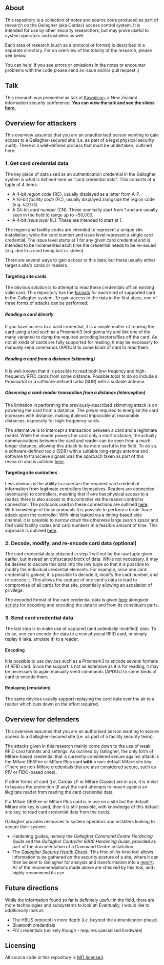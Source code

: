 ## About

This repository is a collection of notes and source code produced as part of research on the Gallagher (aka Cardax) access control system. It is intended for use by other security researchers, but may prove useful to system operators and installers as well.

Each area of research (such as a protocol or format) is described in a separate directory. For an overview of the totality of the research, please see below.

You can help! If you see errors or omissions in the notes or encounter problems with the code please send an issue and/or pull request :)


## Talk

This research was presented as talk at [Kawaiicon](https://kawaiicon.org/), a New Zealand information security conference. **You can view the talk and see the slides [here](https://www.youtube.com/watch?v=brhXqyidiKo).**


## Overview for attackers

This overview assumes that you are an unauthorised person wanting to gain access to a Gallagher-secured site (i.e. as part of a legal physical security audit). There is a well-defined process that must be undertaken, outlined here:

### 1. Get card credential data

The key piece of data used as an authentication credential in the Gallagher system is what is defined here as "card credential data". This consists of a tuple of 4 items:

* A 4-bit *region code* (RC), usually displayed as a letter from A-P.
* A 16-bit *facility code* (FC), usually displayed alongside the region code (e.g. `A12345`).
* A 24-bit *card number* (CN). These nominally start from 1 and are usually seen in the field to range up to ~50,000.
* A 4-bit *issue level* (IL). These are intended to start at 1.

The region and facility codes are intended to represent a unique site installation, while the card number and issue level represent a single card credential. The issue level starts at 1 for any given card credential and is intended to be incremented each time the credential needs to be re-issued (e.g. due to a card being lost or stolen).

There are several ways to gain access to this data, but these usually either target a site's cards or readers.

#### Targeting site cards

The obvious solution is to attempt to read these credentials off an existing valid card. This repository has the [formats](formats/) for each kind of supported card in the Gallagher system. To gain access to the data in the first place, one of three forms of attacks can be performed:

##### Reading a card directly

If you have access to a valid credential, it is a simple matter of reading the card using a tool such as a Proxmark3 (not gonna try and link one of the many variants) to dump the required encoding/sectors/files off the card. As not all kinds of cards are fully supported for reading, it may be necessary to manually send commands (APDUs) to some kinds of card to read them.

##### Reading a card from a distance (skimming)

It is well-known that it is possible to read both low-freqency and high-frequency RFID cards from some distance. Possible tools to do so include a Proxmark3 or a software-defined radio (SDR) with a suitable antenna.

##### Observing a card-reader transaction from a distance (interception)

The limitation in performing the previously-described skimming attack is on powering the card from a distance. The power required to energise the card increases with distance, making it almost impossible at reasonable distances, especially for high-frequency cards.

The alternative is to intercept a transaction between a card and a legitimate reader. While the reader powers the card only a short distance, the actually communications between the card and reader can be seen from a much longer distance, allowing this attack to be more useful in the field. To do so, a software-defined radio (SDR) with a suitable long-range antenna and software to transcieve signals was the approach taken as part of this research and is outlined [here](sdr/sdr.md).

#### Targeting site controllers

Less obvious is the ability to ascertain the required card credential information from legitmate controllers themselves. Readers are connected (eventually) to controllers, meaning that if one has physical access to a reader, there is also access to the controller via the reader-controller connection. The protocols used in these connections are outlined [here](protocols/). With knowledge of these protocols it is possible to perform a brute-force attack upon the controller. With hints leaked via a timing-based side channel, it is possible to narrow down the otherwise large search space and find valid facility codes and card numbers in a feasible amount of time. This approach is outlined [here](timing-attack/timing-attack.md).

### 2. Decode, modify, and re-encode card data (optional)

The card credential data obtained in step 1 will not be the raw tuple given earlier, but instead an obfuscated block of data. While not necessary, it may be desired to decode this data into the raw tuple so that it is possible to modify the individual credential elements. For example, once one card credential is gained, it is possible to decode it, modify the card number, and re-encode it. This allows the capture of one card's data to lead to compromise of all cards for that site, potentially allowing an escalation of privilege.

The encoded format of the card credential data is given [here](formats/cardholder/cardholder.md) alongside [scripts](formats/cardholder/) for decoding and encoding the data to and from its constituent parts.

### 3. Send card credential data

The last step is to make use of captured (and potentially modified) data. To do so, one can encode the data to a new physical RFID card, or simply replay it (aka. emulate it) to a reader.

#### Encoding

It is possible to use devices such as a Proxmark3 to encode several formats of RFID card. Since the support is not as extensive as it is for reading, it may be necessary to again manually send commands (APDUs) to some kinds of card to encode them.

#### Replaying (emulation)

The same devices usually support replaying the card data over the air to a reader which cuts down on the effort required.


## Overview for defenders

This overview assumes that you are an authorised person wanting to secure access to a Gallagher-secured site (i.e. as part of a facility security team).

The attacks given in this research mainly come down to the use of weak RFID card formats and settings. As outlined by Gallagher, the only form of Mifare-based credential that is currently considered secure against attack is the Mifare DESFire or Mifare Plus card **with** a non-default Mifare site key. (There are non-Mifare credentials that are also considered secure, such as PIV or FIDO-based ones).

If other forms of card (i.e. Cardax LF or Mifare Classic) are in use, it is trivial to bypass the protection (if any) the card attempts to mount against an illegitate reader from reading the card credential data.

If a Mifare DESFire or Mifare Plus card is in use on a site *but* the default Mifare site key is used, then it is still possible, with knowledge of this default site key, to read card credential data from the cards.

Gallagher provides resources to system operators and installers looking to secure their system:

* Hardening guides, namely the *Gallagher Command Centre Hardening Guide* and the *Gallagher Controller 6000 Hardening Guide*, provided as part of the documentation of a Command Centre installation.
* The *[Gallagher Security Health Check](https://security.gallagher.com/products/security-health-check)*. This first-of-its-kind tool allows information to be gathered on the security posture of a site, where it can then be sent to Gallagher for analysis and transformation into a [report](https://security.gallagher.com/media/2129/shc-sample-report.pdf). All of the recommendations made above are checked by this tool, and I highly recommend its use.


## Future directions

While the information found so far is definitely useful in the field, there are more technologies and subsystems to look at! Eventually, I would like to additionally look at:

* The HBUS protocol in more depth (i.e. beyond the authentication phase)
* Bluetooth credentials
* PIV credentials (unlikely though - requires specialised hardware)


## Licensing

All source code in this repository is [MIT licensed](LICENSE).

